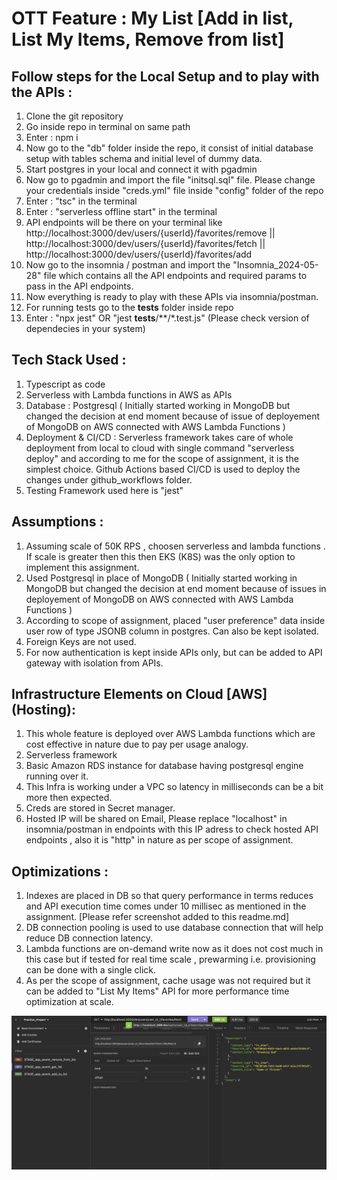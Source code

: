 # OTT Feature : My List [Add in list, List My Items, Remove from list]

Follow steps for the Local Setup and to play with the APIs :
------------------------------------------------------------
1. Clone the git repository
2. Go inside repo in terminal on same path
3. Enter : npm i
4. Now go to the "db" folder inside the repo, it consist of initial database setup with tables schema and initial level of dummy data. 
5. Start postgres in your local and connect it with pgadmin
6. Now go to pgadmin and import the file "initsql.sql" file. Please change your credentials inside "creds.yml" file inside "config" folder of the repo
7. Enter : "tsc" in the terminal
8. Enter : "serverless offline start" in the terminal
9. API endpoints will be there on your terminal like http://localhost:3000/dev/users/{userId}/favorites/remove  || http://localhost:3000/dev/users/{userId}/favorites/fetch || http://localhost:3000/dev/users/{userId}/favorites/add 
10. Now go to the insomnia / postman and import the "Insomnia_2024-05-28" file which contains all the API endpoints and required params to pass in the API endpoints.
11. Now everything is ready to play with these APIs via insomnia/postman.
12. For running tests go to the __tests__ folder inside repo 
13. Enter : "npx jest" OR "jest __tests__/**/*.test.js" (Please check version of dependecies in your system)

Tech Stack Used :
-----------------
1. Typescript as code 
2. Serverless with Lambda functions in AWS as APIs
3. Database : Postgresql ( Initially started working in MongoDB but changed the decision at end moment because of issue of deployement of MongoDB on AWS connected with AWS Lambda Functions )
4. Deployment & CI/CD : Serverless framework takes care of whole deployment from local to cloud with single command "serverless deploy" and according to me for the scope of assignment, it is the simplest choice. Github Actions based CI/CD is used to deploy the changes under github_workflows folder.
5. Testing Framework used here is "jest"

Assumptions :
-------------
1. Assuming scale of 50K RPS , choosen serverless and lambda functions . If scale is greater then this then EKS (K8S) was the only option to implement this assignment.
2. Used Postgresql in place of MongoDB ( Initially started working in MongoDB but changed the decision at end moment because of issues in deployement of MongoDB on AWS connected with AWS Lambda Functions )
2. According to scope of assignment, placed "user preference" data inside user row of type JSONB column in postgres. Can also be kept isolated.
3. Foreign Keys are not used.
4. For now authentication is kept inside APIs only, but can be added to API gateway with isolation from APIs.

Infrastructure Elements on Cloud [AWS] (Hosting):
-------------------------------------------
1. This whole feature is deployed over AWS Lambda functions which are cost effective in nature due to pay per usage analogy.
2. Serverless framework
4. Basic Amazon RDS instance for database having postgresql engine running over it.
5. This Infra is working under a VPC so latency in milliseconds can be a bit more then expected.
6. Creds are stored in Secret manager.
7. Hosted IP will be shared on Email, Please replace "localhost" in insomnia/postman in endpoints with this IP adress to check hosted API endpoints , also it is "http" in nature as per scope of assignment.

Optimizations :
---------------
1. Indexes are placed in DB so that query performance in terms reduces and API execution time comes under 10 millisec as mentioned in the assignment. [Please refer screenshot added to this readme.md]
2. DB connection pooling is used to use database connection that will help reduce DB connection latency.
3. Lambda functions are on-demand write now as it does not cost much in this case but if tested for real time scale , prewarming i.e. provisioning can be done with a single click.
4. As per the scope of assignment, cache usage was not required but it can be added to "List My Items" API for more performance time optimization at scale.

![Logo](./images/test_image.png)






